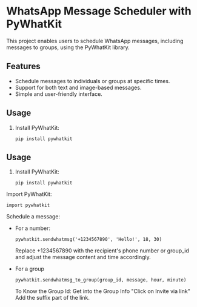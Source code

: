 # WhatsApp Message Scheduler with PyWhatKit

This project enables users to schedule WhatsApp messages, including messages to groups, using the PyWhatKit library.

## Features

- Schedule messages to individuals or groups at specific times.
- Support for both text and image-based messages.
- Simple and user-friendly interface.

## Usage

1. Install PyWhatKit:

    ```pip install pywhatkit```

## Usage

1. Install PyWhatKit:

    ```pip install pywhatkit```


Import PyWhatKit:

    import pywhatkit

Schedule a message:

- For a number:

    ```pywhatkit.sendwhatmsg('+1234567890', 'Hello!', 18, 30)```

    Replace +1234567890 with the recipient's phone number or group_id and adjust the message content and time accordingly.

- For a group

    ```pywhatkit.sendwhatmsg_to_group(group_id, message, hour, minute)```
    
    To Know the Group Id: Get into the Group Info "Click on Invite via link" Add the suffix part of the link.

